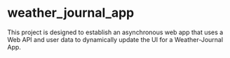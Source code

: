 # weather_journal_app
This project is designed to establish an asynchronous web app that uses a Web API and user data to dynamically update the UI for a Weather-Journal App.
